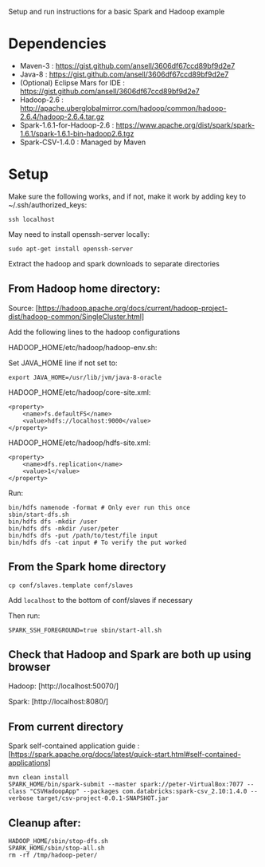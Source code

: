 Setup and run instructions for a basic Spark and Hadoop example

# Dependencies

* Maven-3 : https://gist.github.com/ansell/3606df67ccd89bf9d2e7
* Java-8 : https://gist.github.com/ansell/3606df67ccd89bf9d2e7
* (Optional) Eclipse Mars for IDE : https://gist.github.com/ansell/3606df67ccd89bf9d2e7
* Hadoop-2.6 : http://apache.uberglobalmirror.com/hadoop/common/hadoop-2.6.4/hadoop-2.6.4.tar.gz
* Spark-1.6.1-for-Hadoop-2.6 : https://www.apache.org/dist/spark/spark-1.6.1/spark-1.6.1-bin-hadoop2.6.tgz
* Spark-CSV-1.4.0 : Managed by Maven

# Setup

Make sure the following works, and if not, make it work by adding key to ~/.ssh/authorized_keys:

    ssh localhost

May need to install openssh-server locally:

    sudo apt-get install openssh-server

Extract the hadoop and spark downloads to separate directories

## From Hadoop home directory:

Source: [https://hadoop.apache.org/docs/current/hadoop-project-dist/hadoop-common/SingleCluster.html]

Add the following lines to the hadoop configurations

HADOOP_HOME/etc/hadoop/hadoop-env.sh:

Set JAVA_HOME line if not set to:

    export JAVA_HOME=/usr/lib/jvm/java-8-oracle 

HADOOP_HOME/etc/hadoop/core-site.xml:
    
    <property>
        <name>fs.defaultFS</name>
        <value>hdfs://localhost:9000</value>
    </property>    

HADOOP_HOME/etc/hadoop/hdfs-site.xml:

    <property>
        <name>dfs.replication</name>
        <value>1</value>
    </property>

Run:

    bin/hdfs namenode -format # Only ever run this once
    sbin/start-dfs.sh 
    bin/hdfs dfs -mkdir /user
    bin/hdfs dfs -mkdir /user/peter
    bin/hdfs dfs -put /path/to/test/file input
    bin/hdfs dfs -cat input # To verify the put worked

## From the Spark home directory 

    cp conf/slaves.template conf/slaves

Add `localhost` to the bottom of conf/slaves if necessary

Then run:

    SPARK_SSH_FOREGROUND=true sbin/start-all.sh 

## Check that Hadoop and Spark are both up using browser

Hadoop: [http://localhost:50070/]

Spark: [http://localhost:8080/]

## From current directory

Spark self-contained application guide : [https://spark.apache.org/docs/latest/quick-start.html#self-contained-applications]

    mvn clean install
    SPARK_HOME/bin/spark-submit --master spark://peter-VirtualBox:7077 --class "CSVHadoopApp" --packages com.databricks:spark-csv_2.10:1.4.0 --verbose target/csv-project-0.0.1-SNAPSHOT.jar

## Cleanup after:

    HADOOP_HOME/sbin/stop-dfs.sh
    SPARK_HOME/sbin/stop-all.sh
    rm -rf /tmp/hadoop-peter/
